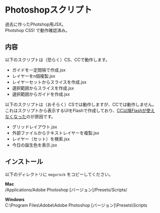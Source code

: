 # Photoshopスクリプト

過去に作ったPhotshop用JSX。   
Photshop CS5! で動作確認済み。

## 内容

以下のスクリプトは（恐らく）CS、CCで動作します。
- ガイドを一定間隔で作成.jsx
- レイヤーをn個複製.jsx
- レイヤーセットからスライスを作成.jsx
- 選択範囲からスライスを作成.jsx
- 選択範囲からガイドを作成.jsx

以下のスクリプトは（おそらく）CSでは動作しますが、CCでは動作しません。  
これはスクリプトから表示するUIをFlashで作成しており、[CC以降Flashが使えなくなった](https://github.com/Adobe-CEP/CEP-Resources/blob/master/README.md)のが原因です。

- グリッドレイアウト.jsx
- 外部ファイルからテキストレイヤーを複製.jsx
- レイヤー（セット）を検索.jsx
- 今日の誕生色を表示.jsx

## インストール

以下のディレクトリに `megurock` をコピーしてください。  

**Mac**  
/Applications/Adobe Photoshop [バージョン]/Presets/Scripts/  

**Windows**  
C:\Program Files\Adobe\Adobe Photoshop [バージョン]\Presets\Scripts
